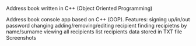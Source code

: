 Address book written in C++ (Object Oriented Programming)

Address book console app based on C++ (OOP).
Features:
signing up/in/out
password changing
adding/removing/editing recipient
finding recipietns by name/surname
viewing all recipients list
recipients data stored in TXT file
Screenshots
